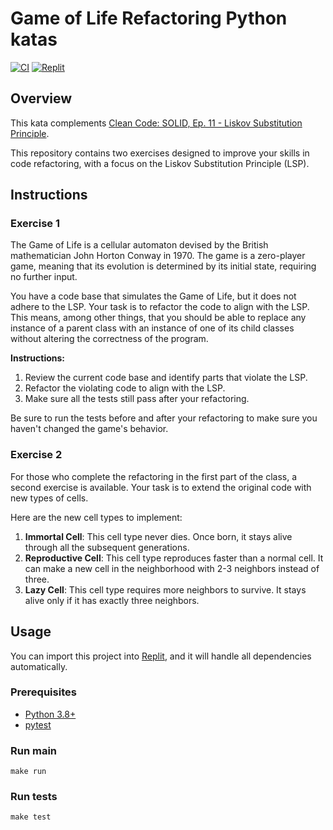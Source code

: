# Game of Life Refactoring Python katas

[![CI](https://github.com/Coding-Cuddles/game-of-life-refactoring-python-kata/actions/workflows/main.yml/badge.svg)](https://github.com/Coding-Cuddles/game-of-life-refactoring-python-kata/actions/workflows/main.yml)
[![Replit](https://replit.com/badge?caption=Try%20with%20Replit&variant=small)](https://replit.com/new/github/Coding-Cuddles/game-of-life-refactoring-python-kata)

## Overview

This kata complements [Clean Code: SOLID, Ep. 11 - Liskov Substitution Principle](https://cleancoders.com/episode/clean-code-episode-11-p1).

This repository contains two exercises designed to improve your skills in
code refactoring, with a focus on the Liskov Substitution Principle (LSP).

## Instructions

### Exercise 1

The Game of Life is a cellular automaton devised by the British mathematician
John Horton Conway in 1970. The game is a zero-player game, meaning that its
evolution is determined by its initial state, requiring no further input.

You have a code base that simulates the Game of Life, but it does not adhere to
the LSP. Your task is to refactor the code to align with the LSP. This means,
among other things, that you should be able to replace any instance of a parent
class with an instance of one of its child classes without altering the
correctness of the program.

**Instructions:**

1. Review the current code base and identify parts that violate the LSP.
2. Refactor the violating code to align with the LSP.
3. Make sure all the tests still pass after your refactoring.

Be sure to run the tests before and after your refactoring to make sure you
haven't changed the game's behavior.

### Exercise 2

For those who complete the refactoring in the first part of the class, a second
exercise is available. Your task is to extend the original code with new types
of cells.

Here are the new cell types to implement:

1. **Immortal Cell**: This cell type never dies. Once born, it stays alive
   through all the subsequent generations.
2. **Reproductive Cell**: This cell type reproduces faster than a normal cell.
   It can make a new cell in the neighborhood with 2-3 neighbors instead of
   three.
3. **Lazy Cell**: This cell type requires more neighbors to survive. It stays
   alive only if it has exactly three neighbors.

## Usage

You can import this project into [Replit](https://replit.com), and it will
handle all dependencies automatically.

### Prerequisites

* [Python 3.8+](https://www.python.org/)
* [pytest](https://pytest.org)

### Run main

```console
make run
```

### Run tests

```console
make test
```
